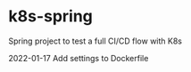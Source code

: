 # k8s-spring
Spring project to test a full CI/CD flow with K8s


2022-01-17
Add settings to Dockerfile
